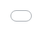 ```yaml
---
categories: blog
layout: blog
title: CodeAcross Hrvatska 2014: Više od transparentnosti
subtitle: "Pogledaj CodeAcross video!"
permalink: "/codeacross-2014-video/"
author: Miroslav
author-link: "https://codeforcroatia.org/people/schlos"
background: "rgb(119, 40, 23)"
published: true
---
```


# Video
## CodeAcross Hrvatska 2014: Više od transparentnosti on Vimeo

Ovako je to izgledalo 2014. godine!

<iframe src="//player.vimeo.com/video/90989402" style="position: absolute;top: 0;left: 0;width: 100%;height: 100%;" width="500" height="281" frameborder="0" webkitallowfullscreen mozallowfullscreen allowfullscreen></iframe> 
